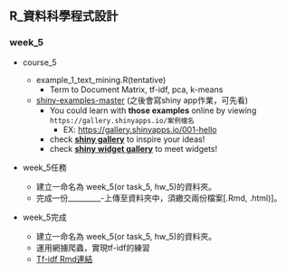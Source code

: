 ## R_資料科學程式設計

### week_5

- course_5
    - example_1_text_mining.R(tentative)
        - Term to Document Matrix, tf-idf, pca, k-means
    - [shiny-examples-master](https://github.com/rstudio/shiny-examples) (之後會寫shiny app作業，可先看)
        - You could learn with **those examples** online by viewing `https://gallery.shinyapps.io/案例檔名`
            - EX: https://gallery.shinyapps.io/001-hello
        - check **[shiny gallery](https://shiny.rstudio.com/gallery/)** to inspire your ideas!
        - check **[shiny widget gallery](https://shiny.rstudio.com/gallery/widget-gallery.html)** to meet widgets! 

- week_5任務
    - 建立一命名為 week_5(or task_5, hw_5)的資料夾。
    - 完成一份_________-上傳至資料夾中，須繳交兩份檔案[.Rmd, .html)]。

- week_5完成
    - 建立一命名為 week_5(or task_5, hw_5)的資料夾。
    - 運用網擄爬蟲，實現tf-idf的練習
    - [Tf-idf Rmd連結](https://b05611038.github.io/DataScience_R/week_5/hw_5/hw5.html)
